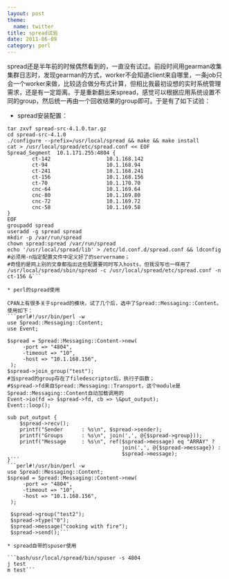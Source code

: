 ```yaml
---
layout: post
theme:
  name: twitter
title: spread试验
date: 2011-06-09
category: perl
---
```


spread还是半年前的时候偶然看到的，一直没有试过。前段时间用gearman收集集群日志时，发现gearman的方式，worker不会知道client来自哪里，一条job只会一个worker来做，比较适合做分布式计算，但相比我最初设想的实时系统管理需求，还是有一定距离。于是重新翻出来spread，感觉可以根据应用系统设置不同的group，然后统一再由一个回收结果的group即可。于是有了如下试验：

* spread安装配置：

```bashwget http://www.spread.org/download/spread-src-4.1.0.tar.gz
tar zxvf spread-src-4.1.0.tar.gz
cd spread-src-4.1.0
./configure --prefix=/usr/local/spread && make && make install
cat > /usr/local/spread/etc/spread.conf << EOF
Spread_Segment  10.1.171.255:4804 {
        ct-142                  10.1.168.142
        ct-94                   10.1.168.94
        ct-241                  10.1.168.241
        ct-156                  10.1.168.156
        ct-70                   10.1.170.70
        cnc-64                  10.1.169.64
        cnc-80                  10.1.169.80
        cnc-72                  10.1.169.72
        cnc-58                  10.1.169.58
}
EOF
groupadd spread
useradd -g spread spread
mkdir -p /var/run/spread
chown spread:spread /var/run/spread
echo '/usr/local/spread/lib' > /etc/ld.conf.d/spread.conf && ldconfig
#必须用-n指定配置文件中定义好了的servername；
#奇怪的是网上别的文章都指出这些配置要同时写入hosts，但我没写也一样用了
/usr/local/spread/sbin/spread -c /usr/local/spread/etc/spread.conf -n ct-156 &```

* perl的spread使用

CPAN上有很多关于spread的模块，试了几个后，选中了Spread::Messaging::Content。使用如下：
```perl#!/usr/bin/perl -w
use Spread::Messaging::Content;
use Event;

$spread = Spread::Messaging::Content->new(
     -port => "4804",
     -timeout => "10",
     -host => "10.1.168.156",
 );
$spread->join_group("test");
#当spread的group存在了filedescriptor后，执行子函数；
#$spread->fd来自Spread::Messaging::Transport，这个module是Spread::Messaging::Content自动加载调用的
Event->io(fd => $spread->fd, cb => \&put_output);
Event::loop();

sub put_output {
    $spread->recv();
    printf("Sender      : %s\n", $spread->sender);
    printf("Groups      : %s\n", join(',', @{$spread->group}));
    printf("Message     : %s\n", ref($spread->message) eq "ARRAY" ? 
                                     join(',', @{$spread->message}) :
                                     $spread->message);
}```
```perl#!/usr/bin/perl -w
use Spread::Messaging::Content;
$spread = Spread::Messaging::Content->new(
     -port => "4804",
     -timeout => "10",
     -host => "10.1.168.156",
 );

 $spread->group("test2");
 $spread->type("0");
 $spread->message("cooking with fire");
 $spread->send();```

* spread自带的spuser使用

```bash/usr/local/spread/bin/spuser -s 4804
j test
m test```
